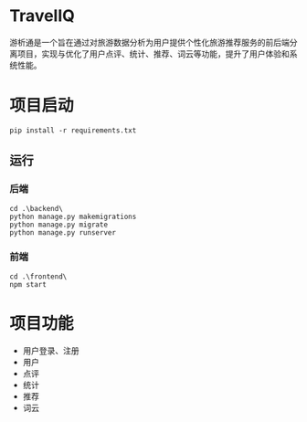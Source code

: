 # TravelIQ

游析通是一个旨在通过对旅游数据分析为用户提供个性化旅游推荐服务的前后端分离项目，实现与优化了用户点评、统计、推荐、词云等功能，提升了用户体验和系统性能。

# 项目启动

```
pip install -r requirements.txt
```

## 运行

### 后端

```
cd .\backend\
python manage.py makemigrations
python manage.py migrate
python manage.py runserver
```

### 前端

```
cd .\frontend\
npm start
```

# 项目功能

- 用户登录、注册
- 用户
- 点评
- 统计
- 推荐
- 词云
